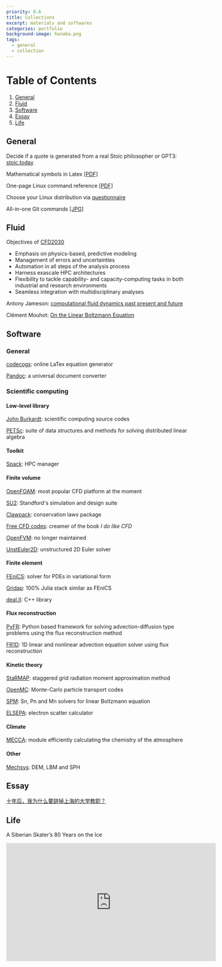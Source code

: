 ```yaml
---
priority: 0.6
title: Collections
excerpt: materials and softwares
categories: portfolio
background-image: hanaba.png
tags:
  - general
  - collection
---
```


# Table of Contents
1. [General](#general)
2. [Fluid](#fluid)
3. [Software](#software)
4. [Essay](#essay)
5. [Life](#life)

## General

Decide if a quote is generated from a real Stoic philosopher or GPT3: [stoic.today](https://www.stoic.today/)

Mathematical symbols in Latex [[PDF]](https://tbxiao.github.io/documents//latex-math.pdf)

One-page Linux command reference [[PDF]](https://files.fosswire.com/2007/08/fwunixref.pdf)

Choose your Linux distribution via [questionnaire](https://distrochooser.de/en/)

All-in-one Git commands [[JPG]](https://tbxiao.github.io/img//git.jpg)

## Fluid

Objectives of [CFD2030](http://www.cfd2030.com/index.html)

- Emphasis on physics-based, predictive modeling 
- Management of errors and uncertainties
- Automation in all steps of the analysis process
- Harness exascale HPC architectures
- Flexibility to tackle capability- and capacity-computing tasks in both industrial and research environments
- Seamless integration with multidisciplinary analyses

Antony Jameson: [computational fluid dynamics past present and future](https://tbxiao.github.io/documents//jameson-cfd.pdf)

Clément Mouhot: [On the Linear Boltzmann Equation](https://cmouhot.files.wordpress.com/2010/01/chapter4.pdf)

## Software

### General

[codecogs](https://www.codecogs.com/latex/eqneditor.php): online LaTex equation generator

[Pandoc](https://pandoc.org/index.html): a universal document converter

### Scientific computing

#### Low-level library

[John Burkardt](https://people.sc.fsu.edu/~jburkardt/): scientific computing source codes

[PETSc](https://petsc.org/release/): suite of data structures and methods for solving distributed linear algebra

#### Toolkit

[Spack](https://spack.io/): HPC manager

#### Finite volume

[OpenFOAM](https://openfoam.org/): most popular CFD platform at the moment

[SU2](https://su2code.github.io/): Standford's simulation and design suite

[Clawpack](https://www.clawpack.org/): conservation laws package

[Free CFD codes](http://ossanworld.com/cfdbooks/cfdcodes.html): creamer of the book _I do like CFD_

[OpenFVM](http://openfvm.sourceforge.net/): no longer maintained

[UnstEuler2D](https://github.com/arirepo/UnstEuler2D): unstructured 2D Euler solver

#### Finite element

[FEniCS](https://fenicsproject.org/): solver for PDEs in variational form

[Gridap](https://github.com/gridap/Gridap.jl): 100% Julia stack similar as FEniCS

[deal.II](https://www.dealii.org/): C++ library

#### Flux reconstruction

[PyFR](http://www.pyfr.org/): Python based framework for solving advection-diffusion type problems using the flux reconstruction method

[FR1D](https://github.com/ronithstanly/1D_Advection-Flux_Reconstruction_Method): 1D linear and nonlinear advection equation solver using flux reconstruction

#### Kinetic theory

[StaRMAP](https://www.math.temple.edu/~seibold/research/starmap/): staggered grid radiation moment approximation method

[OpenMC](http://web.mit.edu/smharper/www/): Monte-Carlo particle transport codes

[SPM](https://github.com/vavrines/SPM): Sn, Pn and Mn solvers for linear Boltzmann equation

[ELSEPA](https://github.com/eScatter/elsepa): electron scatter calculator

#### Climate

[MECCA](http://www.rolf-sander.net/messy/mecca/): module efficiently calculating the chemistry of the atmosphere

#### Other

[Mechsys](http://mechsys.nongnu.org): DEM, LBM and SPH

## Essay

[十年后，我为什么要辞掉上海的大学教职？](https://mp.weixin.qq.com/s/7Vjf8j8Btu_fHvvJl_vHWw)

## Life

A Siberian Skater’s 80 Years on the Ice

<iframe width="560" height="315" src="https://www.youtube.com/embed/W2XHCuVU4YY" frameborder="0" allow="accelerometer; autoplay; clipboard-write; encrypted-media; gyroscope; picture-in-picture" allowfullscreen></iframe>
